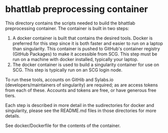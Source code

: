# bhattlab preprocessing container

This directory contains the scripts needed to build the bhattlab preprocessing container.
The container is built in two steps:
1. A docker container is built that contains the desired tools. Docker is preferred
for this step since it is both faster and easier to run on a laptop than
singularity. This container is pushed to GitHub's container registry
(GitHub Packages) to make it accessible from SCG. This step must be run
on a machine with docker installed, typically your laptop.
2. The docker container is used to build a singularity container for use
on SCG. This step is typically run on an SCG login node.

To run these tools, accounts on GitHib and Sylabs.io (developers/maintainers
of singularity) are required; as are access tokens from each of these.
Accounts and tokens are free, or have generous free tiers.

Each step is described in more detail in the sudirectories for docker and
singularity, please see the README.md files in those directories for more details.

See docker/Dockerfile for the contents of the container.